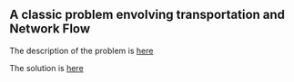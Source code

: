 ## A classic problem envolving transportation and Network Flow

The description of the problem is [here](https://github.com/davirpp/Operational_Research/blob/main/NetworkFlow_Army/OP.pdf)

The solution is [here](https://github.com/davirpp/Operational_Research/blob/main/NetworkFlow_Army/resolution.py)
